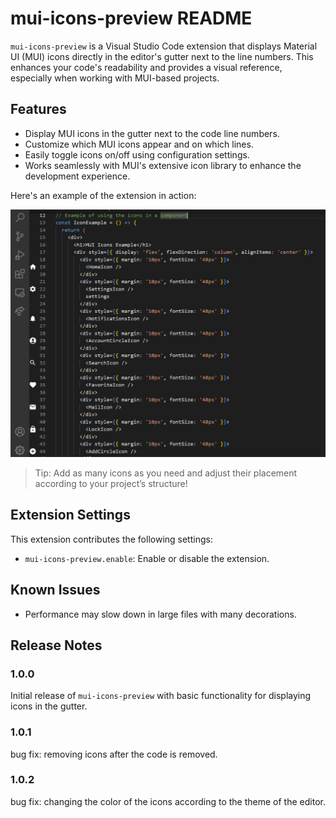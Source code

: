 # mui-icons-preview README

`mui-icons-preview` is a Visual Studio Code extension that displays Material UI (MUI) icons directly in the editor's gutter next to the line numbers. This enhances your code's readability and provides a visual reference, especially when working with MUI-based projects.

## Features

- Display MUI icons in the gutter next to the code line numbers.
- Customize which MUI icons appear and on which lines.
- Easily toggle icons on/off using configuration settings.
- Works seamlessly with MUI's extensive icon library to enhance the development experience.

Here's an example of the extension in action:

![mui-icons-preview](https://raw.githubusercontent.com/tomerkatz2001/mui-icons-preview/master/images/mui-icons-preview.png)

> Tip: Add as many icons as you need and adjust their placement according to your project’s structure!

<!-- ## Requirements

- **Visual Studio Code**: Version 1.60.0 or higher is required to run this extension.
- **Material UI Icons Library**: Ensure that `@mui/icons-material` is installed in your project.

To install the MUI Icons library, run:

```bash
npm install @mui/icons-material -->

## Extension Settings

This extension contributes the following settings:

- `mui-icons-preview.enable`: Enable or disable the extension.

## Known Issues

- Performance may slow down in large files with many decorations.

## Release Notes

### 1.0.0

Initial release of `mui-icons-preview` with basic functionality for displaying icons in the gutter.

### 1.0.1
bug fix:
removing icons after the code is removed.

### 1.0.2
bug fix:
changing the color of the icons according to the theme of the editor.